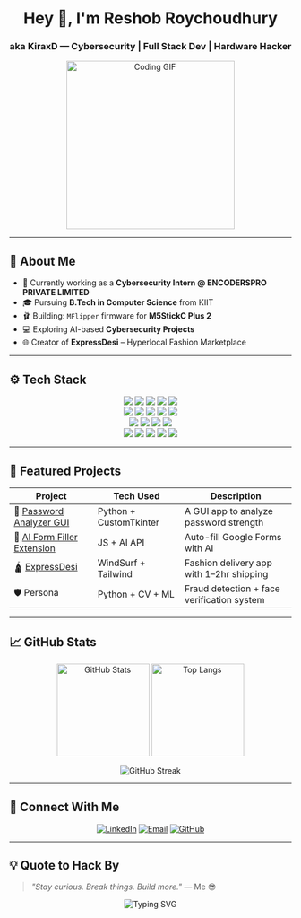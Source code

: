<h1 align="center">Hey 👋, I'm Reshob Roychoudhury</h1>
<h3 align="center">aka KiraxD — Cybersecurity | Full Stack Dev | Hardware Hacker</h3>

<div align="center">
  <img src="https://media.giphy.com/media/qgQUggAC3Pfv687qPC/giphy.gif" width="300" alt="Coding GIF"/>
</div>

---

## 🧠 About Me

- 🔬 Currently working as a **Cybersecurity Intern @ ENCODERSPRO PRIVATE LIMITED**
- 🎓 Pursuing **B.Tech in Computer Science** from KIIT
- 🩰 Building: `MFlipper` firmware for **M5StickC Plus 2**
- 💻 Exploring AI-based **Cybersecurity Projects**
- 🌐 Creator of **ExpressDesi** – Hyperlocal Fashion Marketplace

---

## ⚙️ Tech Stack

<p align="center">
  <img src="https://img.shields.io/badge/C-A8B9CC?logo=c&logoColor=white&style=for-the-badge"/>
  <img src="https://img.shields.io/badge/C++-00599C?logo=c%2B%2B&logoColor=white&style=for-the-badge"/>
  <img src="https://img.shields.io/badge/Python-3776AB?logo=python&logoColor=white&style=for-the-badge"/>
  <img src="https://img.shields.io/badge/Bash-121011?logo=gnubash&logoColor=white&style=for-the-badge"/>
  <img src="https://img.shields.io/badge/JavaScript-F7DF1E?logo=javascript&logoColor=black&style=for-the-badge"/>
  <br/>
  <img src="https://img.shields.io/badge/HTML-E34F26?logo=html5&logoColor=white&style=for-the-badge"/>
  <img src="https://img.shields.io/badge/TailwindCSS-06B6D4?logo=tailwindcss&logoColor=white&style=for-the-badge"/>
  <img src="https://img.shields.io/badge/PHP-777BB4?logo=php&logoColor=white&style=for-the-badge"/>
  <img src="https://img.shields.io/badge/MySQL-4479A1?logo=mysql&logoColor=white&style=for-the-badge"/>
  <img src="https://img.shields.io/badge/React-20232A?logo=react&logoColor=61DAFB&style=for-the-badge"/>
  <br/>
  <img src="https://img.shields.io/badge/Kali%20Linux-268BEE?logo=kalilinux&logoColor=white&style=for-the-badge"/>
  <img src="https://img.shields.io/badge/Burp%20Suite-FF6F00?logo=burpsuite&logoColor=white&style=for-the-badge"/>
  <img src="https://img.shields.io/badge/Wireshark-1679A7?logo=wireshark&logoColor=white&style=for-the-badge"/>
  <img src="https://img.shields.io/badge/DVWA-222222?logo=linux&logoColor=green&style=for-the-badge"/>
  <br/>
  <img src="https://img.shields.io/badge/Git-F05032?logo=git&logoColor=white&style=for-the-badge"/>
  <img src="https://img.shields.io/badge/GitHub-181717?logo=github&logoColor=white&style=for-the-badge"/>
  <img src="https://img.shields.io/badge/Docker-2496ED?logo=docker&logoColor=white&style=for-the-badge"/>
  <img src="https://img.shields.io/badge/CustomTkinter-FF69B4?style=for-the-badge"/>
  <img src="https://img.shields.io/badge/WindSurf-000000?style=for-the-badge"/>
</p>

---

## 🧪 Featured Projects

| Project | Tech Used | Description |
|--------|-----------|-------------|
| 🔐 [Password Analyzer GUI](https://github.com/KiraxD/Password-Analyzer) | Python + CustomTkinter | A GUI app to analyze password strength |
| 🤖 [AI Form Filler Extension](#) | JS + AI API | Auto-fill Google Forms with AI |
| 🛕️ [ExpressDesi](#) | WindSurf + Tailwind | Fashion delivery app with 1–2hr shipping |
| 🛡️ Persona | Python + CV + ML | Fraud detection + face verification system |

---

## 📈 GitHub Stats

<p align="center">
  <img src="https://github-readme-stats.vercel.app/api?username=KiraxD&show_icons=true&theme=tokyonight" alt="GitHub Stats" height="165"/>
  <img src="https://github-readme-stats.vercel.app/api/top-langs/?username=KiraxD&layout=compact&theme=tokyonight" alt="Top Langs" height="165"/>
</p>

<p align="center">
  <img src="https://github-readme-streak-stats.herokuapp.com?user=KiraxD&theme=tokyonight&date_format=M%20j%5B%2C%20Y%5D" alt="GitHub Streak"/>
</p>

---

## 🚀 Connect With Me

<p align="center">
  <a href="https://www.linkedin.com/in/reshob-roychoudhury-70128a2bb/"><img src="https://img.shields.io/badge/LinkedIn-blue?logo=linkedin&style=for-the-badge" alt="LinkedIn"/></a>
  <a href="mailto:reshob.rc12345@gmail.com"><img src="https://img.shields.io/badge/Gmail-red?logo=gmail&style=for-the-badge" alt="Email"/></a>
  <a href="https://github.com/KiraxD"><img src="https://img.shields.io/badge/GitHub-black?logo=github&style=for-the-badge" alt="GitHub"/></a>
</p>

---

## 💡 Quote to Hack By

> _"Stay curious. Break things. Build more."_ — Me 😎

<p align="center">
  <img src="https://readme-typing-svg.herokuapp.com?font=Fira+Code&size=24&pause=1000&color=00FFFF&center=true&vCenter=true&width=435&lines=Cybersecurity+Enthusiast;Full-Stack+Builder;Linux+Power+User;Let's+Hack+and+Ship+Together!" alt="Typing SVG" />
</p>

